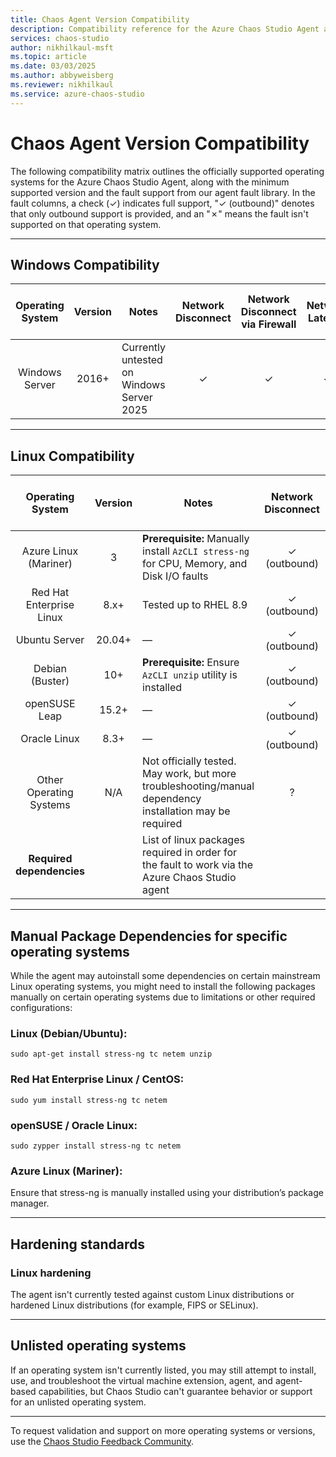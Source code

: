```yaml
---
title: Chaos Agent Version Compatibility
description: Compatibility reference for the Azure Chaos Studio Agent across operating systems, fault differences, and package dependencies.
services: chaos-studio
author: nikhilkaul-msft
ms.topic: article
ms.date: 03/03/2025
ms.author: abbyweisberg
ms.reviewer: nikhilkaul
ms.service: azure-chaos-studio
---
```


# Chaos Agent Version Compatibility

The following compatibility matrix outlines the officially supported operating systems for the Azure Chaos Studio Agent, along with the minimum supported version and the fault support from our agent fault library. In the fault columns, a check (✓) indicates full support, "✓ (outbound)" denotes that only outbound support is provided, and an "✗" means the fault isn't supported on that operating system.


---

## Windows Compatibility

| Operating System | Version | Notes | Network Disconnect | Network Disconnect via Firewall | Network Latency | Network Packet Loss | Network Isolation | DNS Failure | CPU Pressure | Physical Memory Pressure | Virtual Memory Pressure | Disk IO Pressure | Stop Service | Kill Process | Pause Process | Time Change | Arbitrary Stress-ng Stressor |
|:----------------:|:-------:|-------|:------------------:|:-------------------------------:|:---------------:|:-------------------:|:-----------------:|:-----------:|:------------:|:------------------------:|:-----------------------:|:----------------:|:------------:|:------------:|:-------------:|:-----------:|:----------------------------:|
| Windows Server   | 2016+   | Currently untested on Windows Server 2025 | ✓ | ✓ | ✓ | ✓ | ✓ | ✓ | ✓ | ✓ | ✓ | ✓ | ✓ | ✓ | ✓ | ✓ | ✗ |

---

## Linux Compatibility

| Operating System          | Version | Notes | Network Disconnect | Network Disconnect via Firewall | Network Latency | Network Packet Loss | Network Isolation | DNS Failure | CPU Pressure | Physical Memory Pressure | Virtual Memory Pressure | Linux Disk IO Pressure | Stop Service | Kill Process | Pause Process | Time Change | Arbitrary Stress-ng Stressor |
|:-------------------------:|:-------:|-------|:------------------:|:-------------------------------:|:---------------:|:-------------------:|:-----------------:|:-----------:|:------------:|:------------------------:|:-----------------------:|:----------------------:|:------------:|:------------:|:-------------:|:-----------:|:----------------------------:|
| Azure Linux (Mariner)     | 3       | **Prerequisite:** Manually install `AzCLI stress-ng` for CPU, Memory, and Disk I/O faults | ✓ (outbound) | ✗ | ✓ (outbound) | ✓ (outbound) | ✓ (outbound) | ✗ | ✓ | ✓ | ✗ | ✓ | ✓ | ✓ | ✗ | ✗ | ✓ |
| Red Hat Enterprise Linux  | 8.x+    | Tested up to RHEL 8.9 | ✓ (outbound) | ✗ | ✓ (outbound) | ✓ (outbound) | ✓ (outbound) | ✗ | ✓ | ✓ | ✗ | ✓ | ✓ | ✓ | ✗ | ✗ | ✓ |
| Ubuntu Server             | 20.04+  | —     | ✓ (outbound) | ✗ | ✓ (outbound) | ✓ (outbound) | ✓ (outbound) | ✗ | ✓ | ✓ | ✗ | ✓ | ✓ | ✓ | ✗ | ✗ | ✓ |
| Debian (Buster)           | 10+     | **Prerequisite:** Ensure `AzCLI unzip` utility is installed | ✓ (outbound) | ✗ | ✓ (outbound) | ✓ (outbound) | ✓ (outbound) | ✗ | ✓ | ✓ | ✗ | ✓ | ✓ | ✓ | ✗ | ✗ | ✓ |
| openSUSE Leap             | 15.2+   | —     | ✓ (outbound) | ✗ | ✓ (outbound) | ✓ (outbound) | ✓ (outbound) | ✗ | ✓ | ✓ | ✗ | ✓ | ✓ | ✓ | ✗ | ✗ | ✓ |
| Oracle Linux              | 8.3+    | —     | ✓ (outbound) | ✗ | ✓ (outbound) | ✓ (outbound) | ✓ (outbound) | ✗ | ✓ | ✓ | ✗ | ✓ | ✓ | ✓ | ✗ | ✗ | ✓ |
| Other Operating Systems   | N/A     | Not officially tested. May work, but more troubleshooting/manual dependency installation may be required | ? | ? | ? | ? | ? | ? | ? | ? | ? | ? | ? | ? | ? | ? | ? |
|**Required dependencies** | |List of linux packages required in order for the fault to work via the Azure Chaos Studio agent | | | | | | | | | | | | | | | | | | | | | | 
---

## Manual Package Dependencies for specific operating systems

While the agent may autoinstall some dependencies on certain mainstream Linux operating systems, you might need to install the following packages manually on certain operating systems due to limitations or other required configurations:

### Linux (Debian/Ubuntu):

```sudo apt-get install stress-ng tc netem unzip```

### Red Hat Enterprise Linux / CentOS:
 

```sudo yum install stress-ng tc netem```


### openSUSE / Oracle Linux:
 

```sudo zypper install stress-ng tc netem```


### Azure Linux (Mariner):

Ensure that stress-ng is manually installed using your distribution’s package manager.

---

## Hardening standards

### Linux hardening 

The agent isn't currently tested against custom Linux distributions or hardened Linux distributions (for example, FIPS or SELinux).

---
## Unlisted operating systems

If an operating system isn't currently listed, you may still attempt to install, use, and troubleshoot the virtual machine extension, agent, and agent-based capabilities, but Chaos Studio can't guarantee behavior or support for an unlisted operating system.

---
To request validation and support on more operating systems or versions, use the [Chaos Studio Feedback Community](https://aka.ms/ChaosStudioFeedback).
